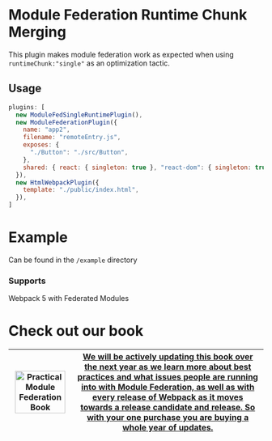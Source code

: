 # Module Federation Runtime Chunk Merging

This plugin makes module federation work as expected when using
`runtimeChunk:"single"` as an optimization tactic.

## Usage

```js
plugins: [
  new ModuleFedSingleRuntimePlugin(),
  new ModuleFederationPlugin({
    name: "app2",
    filename: "remoteEntry.js",
    exposes: {
      "./Button": "./src/Button",
    },
    shared: { react: { singleton: true }, "react-dom": { singleton: true } },
  }),
  new HtmlWebpackPlugin({
    template: "./public/index.html",
  }),
]
```

# Example

Can be found in the `/example` directory



### Supports
Webpack 5 with Federated Modules

# Check out our book

| <a href="https://module-federation.myshopify.com/products/practical-module-federation" target="_blank"><img src="./docs/MFCover.png" alt='Practical Module Federation Book' width="95%"/></a> | <a href="https://module-federation.myshopify.com/products/practical-module-federation" target="_blank">We will be actively updating this book over the next year as we learn more about best practices and what issues people are running into with Module Federation, as well as with every release of Webpack as it moves towards a release candidate and release. So with your one purchase you are buying a whole year of updates.</a> |
| --------------------------------------------------------------------------------------------------------------------------------------------------------------------------------------------- | ------------------------------------------------------------------------------------------------------------------------------------------------------------------------------------------------------------------------------------------------------------------------------------------------------------------------------------------------------------------------------------------------------------------------------------------ |
